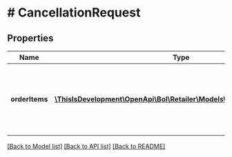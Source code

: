 # # CancellationRequest

## Properties

Name | Type | Description | Notes
------------ | ------------- | ------------- | -------------
**orderItems** | [**\ThisIsDevelopment\OpenApi\Bol\Retailer\Models\OrderItemCancellation[]**](OrderItemCancellation.md) | List of order items to cancel. Order item id&#39;s must belong to the same order. |

[[Back to Model list]](../../README.md#models) [[Back to API list]](../../README.md#endpoints) [[Back to README]](../../README.md)
